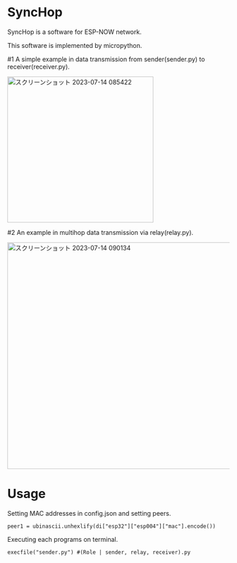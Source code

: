 # SyncHop
SyncHop is a software for ESP-NOW network.

This software is implemented by micropython.

#1 A simple example in data transmission from sender(sender.py) to receiver(receiver.py).

<img width="331" alt="スクリーンショット 2023-07-14 085422" src="https://github.com/cdsl-research/G2122007_03/assets/65758209/f2b62f00-a9e7-47f9-ae2a-693e2eff615a">

#2 An example in multihop data transmission via relay(relay.py).

<img width="514" alt="スクリーンショット 2023-07-14 090134" src="https://github.com/cdsl-research/G2122007_03/assets/65758209/9a93b6e7-77e0-4f3d-a3dd-7514994e0993">

# Usage
Setting MAC addresses in config.json and setting peers.
```
peer1 = ubinascii.unhexlify(di["esp32"]["esp004"]["mac"].encode())
```
Executing each programs on terminal.
```
execfile("sender.py") #(Role | sender, relay, receiver).py
```
